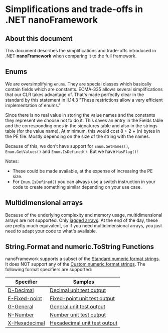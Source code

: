 # Simplifications and trade-offs in .NET **nanoFramework**

## About this document

This document describes the simplifications and trade-offs introduced in .NET **nanoFramework** when comparing it to the full framework.

## Enums

We are oversimplifying `enums`. They are special classes which basically contain fields which are constants.
ECMA-335 allows several simplifications that our CLR takes advantage of. That's made perfectly clear in the standard by this statement in II.14.3 "These restrictions allow a very efficient implementation of enums."

Since there is no real value in storing the value names and the constants they represent we choose not to do it. This saves an entry in the Fields table and the corresponding ones in the signatures table and also in the strings table (for the value name). At minimum, this would cost 8 + 2 + (n) bytes in the PE file. Mostly depending on the size of the string with the names.

Because of this, we don't have support for `Enum.GetNames()`, `Enum.GetValues()` and `Enum.IsDefined()`.
But we have `HasFlag()`!

Notes:

- These could be made available, at the expense of increasing the PE size.
- For `Enum.IsDefined()` you can always use a switch instruction in your code to create something similar depending on your use case.

## Multidimensional arrays

Because of the underlying complexity and memory usage, multidimensional arrays are not supported. Only [jagged arrays](https://docs.microsoft.com/en-us/dotnet/csharp/programming-guide/arrays/jagged-arrays). At the end of the day, these are pretty much equivalent, so if you need multidimensional arrays, you just need to adapt your code to what's available.

## String.Format and numeric.ToString Functions
nanoFramework supports a subset of the [Standard numeric format strings](https://docs.microsoft.com/en-us/dotnet/standard/base-types/standard-numeric-format-strings). It does NOT support any of the [Custom numeric format strings](https://docs.microsoft.com/en-us/dotnet/standard/base-types/custom-numeric-format-strings).  The following format specifiers are supported:

| Specifier | Samples |
| --------- | ------- |
| [D-Decimal](https://docs.microsoft.com/en-us/dotnet/standard/base-types/standard-numeric-format-strings#DFormatString) | [Decimal unit test output](string-format-examples.md#decimal) |
| [F-Fixed-point](https://docs.microsoft.com/en-us/dotnet/standard/base-types/standard-numeric-format-strings#FFormatString) | [Fixed-point unit test output](string-format-examples.md#fixed) |
| [G-General](https://docs.microsoft.com/en-us/dotnet/standard/base-types/standard-numeric-format-strings#GFormatString) | [General unit test output](string-format-examples.md#general) |
| [N-Number](https://docs.microsoft.com/en-us/dotnet/standard/base-types/standard-numeric-format-strings#NFormatString) | [Number unit test output](string-format-examples.md#number) |
| [X-Hexadecimal](https://docs.microsoft.com/en-us/dotnet/standard/base-types/standard-numeric-format-strings#XFormatString) | [Hexadecimal unit test output](string-format-examples.md#hexadecimal) |
